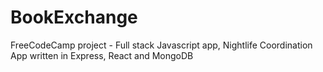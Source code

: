 # BookExchange
FreeCodeCamp project - Full stack Javascript app, Nightlife Coordination App written in Express, React and MongoDB
